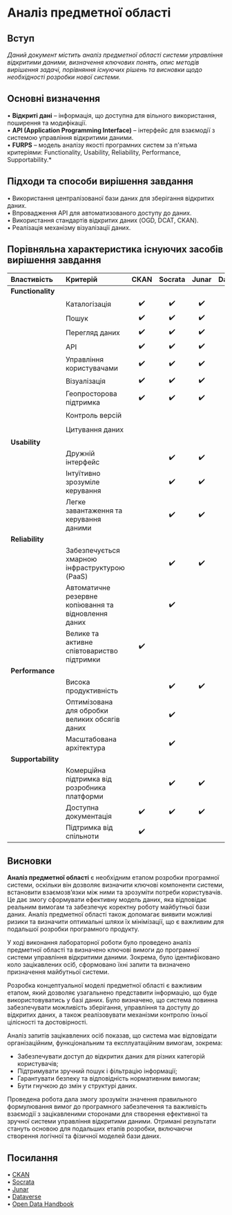 # Аналіз предметної області

## Вступ

*Даний документ містить аналіз предметної області системи управління відкритими даними, визначення ключових понять, опис методів вирішення задачі, порівняння існуючих рішень та висновки щодо необхідності розробки нової системи.*


## Основні визначення

•	**Відкриті дані** – інформація, що доступна для вільного використання, поширення та модифікації.\
•	**API (Application Programming Interface)** – інтерфейс для взаємодії з системою управління відкритими даними.\
•	**FURPS** – модель аналізу якості програмних систем за п'ятьма критеріями: Functionality, Usability, Reliability, Performance, Supportability.* 

## Підходи та способи вирішення завдання

•	Використання централізованої бази даних для зберігання відкритих даних.\
•	Впровадження API для автоматизованого доступу до даних.\
•	Використання стандартів відкритих даних (OGD, DCAT, CKAN).\
•	Реалізація механізму візуалізації даних.

## Порівняльна характеристика існуючих засобів вирішення завдання


| Властивість                               | Критерій                                                                                                 | CKAN | Socrata | Junar | Dataverse |
| :---------------------------------------- | :------------------------------------------------------------------------------------------------------- | :---: | :-----: | :---: | :-------: |
| **Functionality** |                                                                                                                                  |       |         |       |           |
|                                           | Каталогізація                                                                                            |   ✔️   |    ✔️    |   ✔️   |  ✔️  |
|                                           | Пошук                                                                                                    |   ✔️   |    ✔️    |   ✔️   |  ✔️  |
|                                           | Перегляд даних                                                                                           |   ✔️   |    ✔️    |   ✔️   |  ✔️  |
|                                           | API                                                                                                      |   ✔️   |    ✔️    |   ✔️   |  ✔️  |
|                                           | Управління користувачами                                                                                 |   ✔️   |    ✔️    |   ✔️   |  ✔️  |
|                                           | Візуалізація                                                                                             |   ✔️   |    ✔️    |   ✔️   |       |
|                                           | Геопросторова підтримка                                                                                  |   ✔️   |    ✔️    |   ✔️   |       |
|                                           | Контроль версій                                                                                          |        |           |         |  ✔️  |
|                                           | Цитування даних                                                                                          |       |         |       |     ✔️     |
| **Usability** |                                                                                                                                      |       |         |       |           |
|                                           | Дружній інтерфейс                                                                                        |       |    ✔️    |   ✔️   |           |
|                                           | Інтуїтивно зрозуміле керування                                                                           |       |    ✔️    |   ✔️   |           |
|                                           | Легке завантаження та керування даними                                                                   |       |    ✔️    |   ✔️   |           |
| **Reliability** |                                                                                                                                    |       |         |       |           |
|                                           | Забезпечується хмарною інфраструктурою (PaaS)                                                            |       |    ✔️    |   ✔️   |           |
|                                           | Автоматичне резервне копіювання та відновлення даних                                                     |       |    ✔️    |       |           |
|                                           | Велике та активне співтовариство підтримки                                                               |   ✔️   |         |       |     ✔️     |
| **Performance** |                                                                                                                                    |       |         |       |           |
|                                           | Висока продуктивність                                                                                    |       |    ✔️    |   ✔️   |           |
|                                           | Оптимізована для обробки великих обсягів даних                                                           |       |    ✔️    |       |           |
|                                           | Масштабована архітектура                                                                                 |       |    ✔️    |       |           |
| **Supportability** |                                                                                                                                 |       |         |       |           |
|                                           | Комерційна підтримка від розробника платформи                                                            |       |    ✔️    |   ✔️   |           |
|                                           | Доступна документація                                                                                    |   ✔️   |    ✔️    |   ✔️   |     ✔️     |
|                                           | Підтримка від спільноти                                                                                  |   ✔️   |         |       |     ✔️     |



## **Висновки**

**Аналіз предметної області** є необхідним етапом розробки програмної системи, оскільки він дозволяє визначити ключові компоненти системи, встановити взаємозв’язки між ними та зрозуміти потреби користувачів. Це дає змогу сформувати ефективну модель даних, яка відповідає реальним вимогам та забезпечує коректну роботу майбутньої бази даних. Аналіз предметної області також допомагає виявити можливі ризики та визначити оптимальні шляхи їх мінімізації, що є важливим для подальшої розробки програмного продукту.

У ході виконання лабораторної роботи було проведено аналіз предметної області та визначено ключові вимоги до програмної системи управління відкритими даними. Зокрема, було ідентифіковано коло зацікавлених осіб, сформовано їхні запити та визначено призначення майбутньої системи.

Розробка концептуальної моделі предметної області є важливим етапом, який дозволяє узагальнено представити інформацію, що буде використовуватись у базі даних. Було визначено, що система повинна забезпечувати можливість зберігання, управління та доступу до відкритих даних, а також реалізовувати механізми контролю їхньої цілісності та достовірності.

Аналіз запитів зацікавлених осіб показав, що система має відповідати організаційним, функціональним та експлуатаційним вимогам, зокрема:
- Забезпечувати доступ до відкритих даних для різних категорій користувачів;
- Підтримувати зручний пошук і фільтрацію інформації;
- Гарантувати безпеку та відповідність нормативним вимогам;
- Бути гнучкою до змін у структурі даних.

Проведена робота дала змогу зрозуміти значення правильного формулювання вимог до програмного забезпечення та важливість взаємодії з зацікавленими сторонами для створення ефективної та зручної системи управління відкритими даними. Отримані результати стануть основою для подальших етапів розробки, включаючи створення логічної та фізичної моделей бази даних.





## Посилання

•	[CKAN](https://ckan.org/ ) \
•	[Socrata](https://dev.socrata.com/) \
•	[Junar](https://junar.com/) \
•	[Dataverse](https://dataverse.org/) \
•	[Open Data Handbook](https://opendatahandbook.org/ )
